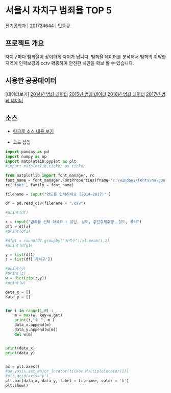 # 서울시 자치구 범죄율 TOP 5

전기공학과 | 201724644 | 민동규



## 프로젝트 개요
자치구마다 범죄율이 상이하게 차이가 납니다. 범죄율 데이터를 분석해서 범죄의 취약한 지역에 인력보강과 cctv 확충하여 안전한 치안을 확보 할 수 있습니다. 

## 사용한 공공데이터 
[데이터보기]
[2014년 범죄 데이터](https://github.com/mindonggyu/mindonggyu/blob/master/2014.csv)
[2015년 범죄 데이터](https://github.com/mindonggyu/mindonggyu/blob/master/2015.csv)
[2016년 범죄 데이터](https://github.com/mindonggyu/mindonggyu/blob/master/2016.csv)
[2017년 범죄 데이터](https://github.com/mindonggyu/mindonggyu/blob/master/2017.csv)

## 소스
* [링크로 소스 내용 보기](https://github.com/cybermin/python2019/blob/master/tes.py) 

* 코드 삽입
~~~python
import pandas as pd
import numpy as np
import matplotlib.pyplot as plt
#import matplotlib.ticker as ticker

from matplotlib import font_manager, rc
font_name = font_manager.FontProperties(fname="c:\windows\Fonts\malgun.ttf").get_name()
rc('font', family = font_name)

filename = input("연도를 입력하세요 (2014~2017)" )

df = pd.read_csv(filename + ".csv")

#print(df)

x = input("범죄를 선택 하세요 : 살인, 강도, 강간강제추행, 절도, 폭력")
df1 = df[x]
#print(df1)

#dfg1 = round(df.groupby('자치구')[x].mean(),2)
#print(dfg1)

y = list(df1)
z = list(df['자치구'])

#print(y)
#print(z)
w = dict(zip(z,y))
#print(w)

data_x = []
data_y = []


for i in range(1,6) :
    m = max(w, key=w.get)
    print(i,"위 ", m )
    data_x.append(m)
    data_y.append(w[m])
    del w[m]


print(data_x)
print(data_y)


ax = plt.axes()
#ax.yaxis.set_major_locator(ticker.MultipleLocator(1))
#plt.grid(axis='y')
plt.bar(data_x, data_y, label = filename, color = 'b')
plt.show()

~~~
